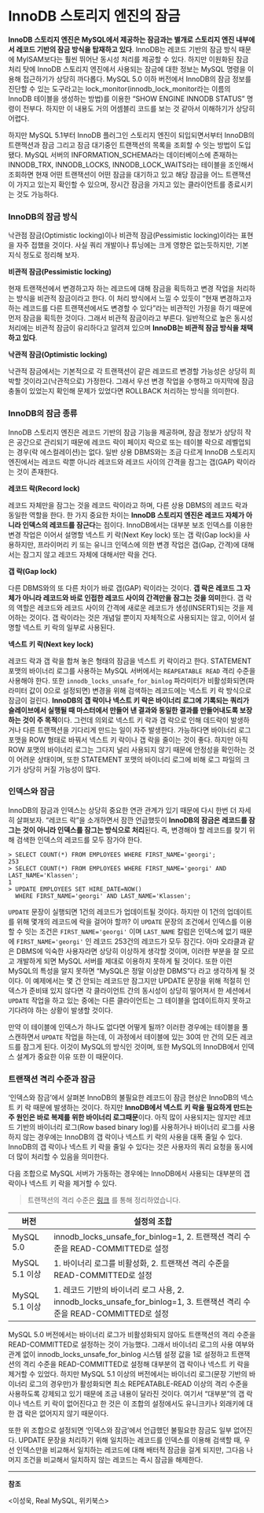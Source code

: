 # InnoDB 스토리지 엔진의 잠금

**InnoDB 스토리지 엔진은 MySQL에서 제공하는 잠금과는 별개로 스토리지 엔진 내부에서 레코드 기반의 잠금 방식을 탑재하고 있다**. InnoDB는 레코드 기반의 잠금 방식 때문에 MyISAM보다는 훨씬 뛰어난 동시성 처리를 제공할 수 있다. 하지만 이원화된 잠금 처리 탓에 InnoDB 스토리지 엔진에서 사용되는 잠금에 대한 정보는 MySQL 명령을 이용해 접근하기가 상당히 까다롭다. MySQL 5.0 이하 버전에서 InnoDB의 잠금 정보를 진단할 수 있는 도구라고는 lock_monitor(innodb_lock_monitor라는 이름의 InnoDB 테이블을 생성하는 방법)를 이용한 “SHOW ENGINE INNODB STATUS” 명령이 전부다. 하지만 이 내용도 거의 어셈블리 코드를 보는 것 같아서 이해하기가 상당히 어렵다.

하지만 MySQL 5.1부터 InnoDB 플러그인 스토리지 엔진이 되입되면서부터 InnoDB의 트랜잭션과 잠금 그리고 잠금 대기중인 트랜잭션의 목록을 조회할 수 잇는 방법이 도입됐다. MySQL 서버의 INFORMATION_SCHEMA라는 데이터베이스에 존재하는 INNODB_TRX, INNODB_LOCKS, INNODB_LOCK_WAITS라는 테이블을 조인해서 조회하면 현재 어떤 트랜잭션이 어떤 잠금을 대기하고 있고 해당 잠금을 어느 트랜잭션이 가지고 있는지 확인할 수 있으며, 장시간 잠금을 가지고 있는 클라이언트를 종료시키는 것도 가능하다.

### InnoDB의 잠금 방식

낙관점 잠금(Optimistic locking)이나 비관적 잠금(Pessimistic locking)이라는 표현을 자주 접했을 것이다. 사실 쿼리 개발이나 튜닝에는 크게 영향은 없는듯하지만, 기본 지식 정도로 정리해 보자.

**비관적 잠금(Pessimistic locking)**

현재 트랜잭션에서 변경하고자 하는 레코드에 대해 잠금을 획득하고 변경 작업을 처리하는 방식을 비관적 잠금이라고 한다. 이 처리 방식에서 느낄 수 있듯이 “현재 변경하고자 하는 레코드를 다른 트랜잭션에서도 변경할 수 있다”라는 비관적인 가정을 하기 때문에 먼저 잠금을 획득한 것이다. 그래서 비관적 잠금이라고 부른다. 일반적으로 높은 동시성 처리에는 비관적 잠금이 유리하다고 알려져 있으며 **InnoDB는 비관적 잠금 방식을 채택하고 있다**.

**낙관적 잠금(Optimistic locking)**

낙관적 잠금에서는 기본적으로 각 트랜잭션이 같은 레코드르 변경할 가능성은 상당히 희박할 것이라고(낙관적으로) 가정한다. 그래서 우선 변경 작업을 수행하고 마지막에 잠금 충돌이 있었는지 확인해 문제가 있었다면 ROLLBACK 처리하는 방식을 의미한다.

### InnoDB의 잠금 종류

InnoDB 스토리지 엔진은 레코드 기반의 잠금 기능을 제공하며, 잠금 정보가 상당히 작은 공간으로 관리되기 때문에 레코드 락이 페이지 락으로 또는 테이블 락으로 레벨업되는 경우(락 에스컬레이션)는 없다. 일반 상용 DBMS와는 조금 다르게 InnoDB 스토리지 엔진에서는 레코드 락뿐 아니라 레코드와 레코드 사이의 간격을 잠그는 갭(GAP) 락이라는 것이 존재한다.

**레코드 락(Record lock)**

레코드 자체만을 잠그는 것을 레코드 락이라고 하며, 다른 상용 DBMS의 레코드 락과 동일한 역할을 한다. 한 가지 중요한 차이는 **InnoDB 스토리지 엔진은 레코드 자체가 아니라 인덱스의 레코드를 잠근다**는 점이다. InnoDB에서는 대부분 보조 인덱스를 이용한 변경 작업은 이어서 설명할 넥스트 키 락(Next Key lock) 또는 갭 락(Gap lock)을 사용하지만, 프라이머리 키 또는 유니크 인덱스에 의한 변경 작업은 갭(Gap, 간격)에 대해서는 잠그지 않고 레코드 자체에 대해서만 락을 건다.

**갭 락(Gap lock)**

다른 DBMS와의 또 다른 차이가 바로 갭(GAP) 락이라는 것이다. **갭 락은 레코드 그 자체가 아니라 레코드와 바로 인접한 레코드 사이의 간격만을 잠그는 것을 의미**한다. 갭 락의 역할은 레코드와 레코드 사이의 간격에 새로운 레코드가 생성(INSERT)되는 것을 제어하는 것이다. 갭 락이라는 것은 개념일 뿐이지 자체적으로 사용되지는 않고, 이어서 설명할 넥스트 키 락의 일부로 사용된다.

**넥스트 키 락(Next key lock)**

레코드 락과 갭 락을 합쳐 놓은 형태의 잠금을 넥스트 키 락이라고 한다. STATEMENT 포맷의 바이너리 로그를 사용하는 MySQL 서버에서는 `REAPEATABLE READ` 격리 수준을 사용해야 한다. 또한 `innodb_locks_unsafe_for_binlog` 파라미터가 비활성화되면(파라미터 값이 0으로 설정되면) 변경을 위해 검색하는 레코드에는 넥스트 키 락 방식으로 잠금이 걸린다. **InnoDB의 갭 락이나 넥스트 키 락은 바이너리 로그에 기록되는 쿼리가 슬레이브에서 실행될 때 마스터에서 만들어 낸 결과와 동일한 결과를 만들어내도록 보장하는 것이 주 목적**이다. 그런데 의외로 넥스트 키 락과 갭 락으로 인해 데드락이 발생하거나 다른 트랜잭션을 기다리게 만드는 일이 자주 발생한다. 가능하다면 바이너리 로그 포맷을 ROW 형태로 바꿔서 넥스트 키 락이나 갭 락을 줄이는 것이 좋다. 하지만 아직 ROW 포맷의 바이너리 로그는 그다지 널리 사용되지 않기 때문에 안정성을 확인하는 것이 어려운 상태이며, 또한 STATEMENT 포맷의 바이너리 로그에 비해 로그 파일의 크기가 상당히 커질 가능성이 많다.

### 인덱스와 잠금

InnoDB의 잠금과 인덱스는 상당히 중요한 연관 관계가 있기 때문에 다시 한번 더 자세히 살펴보자. “레코드 락”을 소개하면서 잠깐 언급했듯이 **InnoDB의 잠금은 레코드를 잠그는 것이 아니라 인덱스를 잠그는 방식으로 처리**된다. 즉, 변경해야 할 레코드를 찾기 위해 검색한 인덱스의 레코드를 모두 잠가야 한다.

```
> SELECT COUNT(*) FROM EMPLOYEES WHERE FIRST_NAME='georgi';
253
> SELECT COUNT(*) FROM EMPLOYEES WHERE FIRST_NAME='georgi' AND LAST_NAME='Klassen';
1
> UPDATE EMPLOYEES SET HIRE_DATE=NOW() 
  WHERE FIRST_NAME='georgi' AND LAST_NAME='Klassen';
```

`UPDATE` 문장이 실행되면 1건의 레코드가 업데이트될 것이다. 하지만 이 1건의 업데이트를 위해 몇개의 레코드에 락을 걸어야 할까? 이 `UPDATE` 문장의 조건에서 인덱스를 이용할 수 잇는 조건은 `FIRST_NAME='georgi'` 이며 `LAST_NAME` 칼럼은 인덱스에 없기 때문에  `FIRST_NAME='georgi'` 인 레코드 253건의 레코드가 모두 잠긴다. 아마 오라클과 같은 DBMS에 익숙한 사용자라면 상당히 이상하게 생각할 것이며, 이러한 부분을 잘 모르고 개발하게 되면 MySQL 서버를 제대로 이용하지 못하게 될 것이다. 또한 이런 MySQL의 특성을 알지 못하면 “MySQL은 정말 이상한 DBMS”다 라고 생각하게 될 것이다. 이 예제에서는 몇 건 안되는 레코드만 잠그지만 UPDATE 문장을 위해 적절히 인덱스가 준비돼 있지 않다면 각 클라이언트 간의 동시성이 상당히 떨어져서 한 세션에서 `UPDATE` 작업을 하고 있는 중에는 다른 클라이언트는 그 테이블을 업데이트하지 못하고 기다려야 하는 상황이 발생할 것이다.

만약 이 테이블에 인덱스가 하나도 없다면 어떻게 될까? 이러한 경우에는 테이블을 풀 스캔하면서 `UPDATE` 작업을 하는데, 이 과정에서 테이블에 있는 30여 만 건의 모든 레코드를 잠그게 된다. 이것이 MySQL의 방식인 것이며, 또한 MySQL의 InnoDB에서 인덱스 설계가 중요한 이유 또한 이 때문이다.

### 트랜잭션 격리 수준과 잠금

‘인덱스와 잠금’에서 살펴본 InnoDB의 불필요한 레코드이 잠금 현상은 InnoDB의 넥스트 키 락 때문에 발생하는 것이다. 하지만 **InnoDB에서 넥스트 키 락을 필요하게 만드는 주 원인은 바로 복제를 위한 바이너리 로그때문**이다. 아직 많이 사용되지는 않지만 레코드 기반의 바이너리 로그(Row based binary log)를 사용하거나 바이너리 로그를 사용하지 않는 경우에는 InnoDB의 갭 락이나 넥스트 키 락의 사용을 대폭 줄일 수 있다. InnoDB의 갭 락이나 넥스트 키 락을 줄일 수 있다는 것은 사용자의 쿼리 요청을 동시에 더 많이 처리할 수 있음을 의미한다.

다음 조합으로 MySQL 서버가 가동하는 경우에는 InnoDB에서 사용되는 대부분의 갭 락이나 넥스트 키 락을 제거할 수 있다.

> 트랜잭션의 격리 수준은 [링크](https://github.com/eastshine-high/til/blob/main/relational-database/transaction-lock/transaction.md) 를 통해 정리하였습니다.

| 버전 | 설정의 조합 |
| --- | --- |
| MySQL 5.0 | innodb_locks_unsafe_for_binlog=1, 2. 트랜잭션 격리 수준을 READ-COMMITTED로 설정 |
| MySQL 5.1 이상 | 1. 바이너리 로그를 비활성화, 2. 트랜잭션 격리 수준을 READ-COMMITTED로 설정 |
| MySQL 5.1 이상 | 1. 레코드 기반의 바이너리 로그 사용, 2. innodb_locks_unsafe_for_binlog=1, 3. 트랜잭션 격리 수준을 READ-COMMITTED로 설정 |

MySQL 5.0 버전에서는 바이너리 로그가 비활성화되지 않아도 트랜잭션의 격리 수준을 READ-COMMITTED로 설정하는 것이 가능했다. 그래서 바이너리 로그의 사용 여부와 관계 없이 innodb_locks_unsafe_for_binlog 시스템 설정 값을 1로 설정하고 트랜잭션의 격리 수준을 READ-COMMITTED로 설정해 대부분의 갭 락이나 넥스트 키 락을 제거할 수 있었다. 하지만 MySQL 5.1 이상의 버전에서는 바이너리 로그(문장 기반의 바이너리 로그의 경우만)가 활성화되면 최소 REPEATABLE-READ 이상의 격리 수준을 사용하도록 강제되고 있기 때문에 조금 내용이 달라진 것이다. 여기서 “대부분”의 갭 락이나 넥스트 키 락이 없어진다고 한 것은 이 조합의 설정에서도 유니크키나 외래키에 대한 갭 락은 없어지지 않기 때문이다.

또한 위 조합으로 설정되면 ‘인덱스와 잠금’에서 언급했던 불필요한 잠금도 일부 없어진다. UPDATE 문장을 처리하기 위해 일치하는 레코드를 인덱스를 이용해 검색할 때, 우선 인덱스만을 비교해서 일치하는 레코드에 대해 배터적 잠금을 걸게 되지만, 그다음 나머지 조건을 비교해서 일치하지 않는 레코드는 즉시 잠금을 해제한다.

---

**참조**

<이성욱, Real MySQL, 위키북스>
